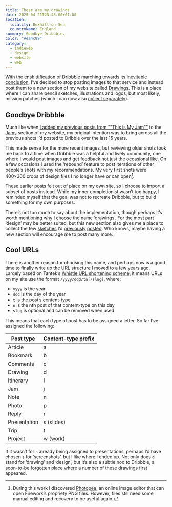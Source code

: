 ```yaml
---
title: These are my drawings
date: 2025-04-21T23:45:00+01:00
location:
  locality: Bexhill-on-Sea
  countryName: England
summary: Goodbye Dribbble.
color: "#ea4c89"
category:
  - indieweb
  - design
  - website
  - web
---
```


With the [enshittification of Dribbble][1] marching towards its [inevitable conclusion][2], I’ve decided to stop posting images to that service and instead post them to a new section of my website called [Drawings][3]. This is a place where I can share pencil sketches, illustrations and logos, but most likely, mission patches (which I can now also [collect separately][4]).

## Goodbye Dribbble

Much like when [I added my previous posts from ""This is My Jam""][5] to the [Jams][6] section of my website, my original intention was to bring across all the previous shots I’d posted to Dribble over the last 15 years.

This made sense for the more recent images, but reviewing older shots took me back to a time when Dribbble was a helpful and lively community, one where I would post images and get feedback not just the occasional like. On a few occasions I used the ‘rebound’ feature to post iterations of other people’s shots with my recommendations. My very first shots were 400×300 crops of design files I no longer have or can open[^1].

These earlier posts felt out of place on my own site, so I choose to import a subset of posts instead. While my inner completionist wasn’t too happy, I reminded myself that the goal was not to recreate Dribbble, but to build something for my own purposes.

There’s not too much to say about the implementation, though perhaps it’s worth mentioning why I choose the name ‘drawings’. For the most part ‘design’ may be better suited, but this new section also gives me a place to collect the few [sketches][7] I’d [previously][8] [posted][9]. Who knows, maybe having a new section will encourage me to post many more.

## Cool URLs

There is another reason for choosing this name, and perhaps now is a good time to finally write up the URL structure I moved to a few years ago. Largely based on Tantek’s [Whistle URL shortening scheme][10], it means URLs on my site use the format `/yyyy/ddd/tn[/slug]`, where:

* `yyyy` is the year
* `ddd` is the day of the year
* `t` is the post’s content-type
* `n` is the nth post of that content-type on this day
* `slug` is optional and can be removed when used

This means that each type of post has to be assigned a letter. So far I’ve assigned the following:

| Post type | Content-type prefix |
| - | - |
| Article | a |
| Bookmark | b |
| Comments | c |
| Drawing | d |
| Itinerary | i |
| Jam | j |
| Note | n |
| Photo | p |
| Reply | r |
| Presentation | s (slides) |
| Trip | t |
| Project | w (work) |

If it wasn’t for `s` already being assigned to presentations, perhaps I’d have chosen `s` for ‘screenshots’, but I like where I ended up. Not only does `d` stand for ‘drawing’ and ‘design’, but it’s also a subtle nod to Dribbble, a soon-to-be forgotten place where a number of these drawings first appeared.

[^1]: During this work I discovered [Photopea][11], an online image editor that can open Firework’s propriety PNG files. However, files still need some manual editing and recovery to be useful again.

[1]: https://avalonstar.com/blog/2025/the-enshittification-of-dribbble
[2]: https://dribbble.com/stories/2025/03/17/work-in-progress-part-9
[3]: /drawings
[4]: /collections/mission_patches
[5]: /2024/005/a1/jams/
[6]: /jams
[7]: /2023/094/d1/
[8]: /2020/114/d1/
[9]: /2017/204/d3/
[10]: http://tantek.pbworks.com/w/page/21743973/Whistle
[11]: https://www.photopea.com
